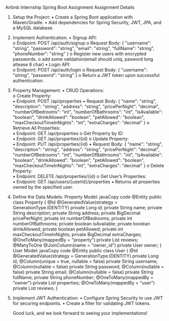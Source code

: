 Airbnb Internship Spring Boot Assignment
Assignment Details
1. Setup the Project:
   • Create a Spring Boot application with Maven/Gradle.
   • Add dependencies for Spring Security, JWT, JPA, and a MySQL database.
2. Implement Authentication:
   • Signup API:  
   o Endpoint: POST /api/auth/signup
   o Request Body: { "username": "string", "password": "string",
   "email": "string", "fullName": "string", "phoneNumber": "string"
   }
   o Register new users with encrypted passwords.
   o add some validation(email should uniq, pasword long atlease 8 char)
   • Login API:  
   o Endpoint: POST /api/auth/login
   o Request Body: { "username": "string", "password": "string" }
   o Return a JWT token upon successful authentication.
3. Property Management:
   • CRUD Operations:  
   o Create Property:  
   ▪ Endpoint: POST /api/properties
   ▪ Request Body: { "name": "string", "description": "string",
   "address": "string", "pricePerNight": "decimal",
   "numberOfBedrooms": "int", "numberOfBathrooms": "int",
   "isAvailable": "boolean", "drinkAllowed": "boolean",
   "petAllowed": "boolean", "maxCheckoutTimeInNights": "int",
   "extraCharges": "decimal" }
   o Retrieve All Properties:  
   ▪ Endpoint: GET /api/properties
   o Get Property by ID:  
   ▪ Endpoint: GET /api/properties/{id}
   o Update Property:  
   ▪ Endpoint: PUT /api/properties/{id}
   ▪ Request Body: { "name": "string", "description": "string",
   "address": "string", "pricePerNight": "decimal",
   "numberOfBedrooms": "int", "numberOfBathrooms": "int",
   "isAvailable": "boolean", "drinkAllowed": "boolean",
   "petAllowed": "boolean", "maxCheckoutTimeInNights": "int",
   "extraCharges": "decimal" }
   o Delete Property:  
   ▪ Endpoint: DELETE /api/properties/{id}
   o Get User’s Properties:  
   ▪ Endpoint: GET /api/users/{userId}/properties
   ▪ Returns all properties owned by the specified user.
4. Define the Data Models:
   Property Model:
   javaCopy code
   @Entity
   public class Property {
   @Id
   @GeneratedValue(strategy = GenerationType.IDENTITY)
   private Long id;
   private String name;
   private String description;
   private String address;
   private BigDecimal pricePerNight;
   private int numberOfBedrooms;
   private int numberOfBathrooms;
   private boolean isAvailable;
   private boolean drinkAllowed;
   private boolean petAllowed;
   private int maxCheckoutTimeInNights;
   private BigDecimal extraCharges;
   @OneToMany(mappedBy = "property")
   private List<Review> reviews;
   @ManyToOne
   @JoinColumn(name = "owner_id")
   private User owner;
   }
   User Model:
   javaCopy code
   @Entity
   public class User {
   @Id
   @GeneratedValue(strategy = GenerationType.IDENTITY)
   private Long id;
   @Column(unique = true, nullable = false)
   private String username;
   @Column(nullable = false)
   private String password;
   @Column(nullable = false)
   private String email;
   @Column(nullable = false)
   private String fullName;
   private String phoneNumber;
   @OneToMany(mappedBy = "owner")
   private List<Property> properties;
   @OneToMany(mappedBy = "user")
   private List<Review> reviews;
   }
5. Implement JWT Authentication:
   • Configure Spring Security to use JWT for securing endpoints.
   • Create a filter for validating JWT tokens.

   Good luck, and we look forward to seeing your implementations!